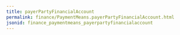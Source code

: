 ```yaml
---
title: payerPartyFinancialAccount
permalink: finance/PaymentMeans.payerPartyFinancialAccount.html
jsonid: finance_paymentmeans_payerpartyfinancialaccount
---
```

